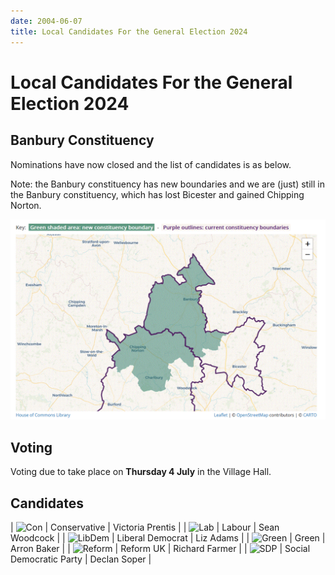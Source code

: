 ```yaml
---
date: 2004-06-07
title: Local Candidates For the General Election 2024
---
```

<style>
table img {height: 2em}
</style>

# Local Candidates For the General Election 2024


## Banbury Constituency

Nominations have now closed and the list of candidates is as below.

Note: the Banbury constituency has new boundaries and we are (just)
still in the Banbury constituency, which has lost Bicester and gained Chipping
Norton.

![map](banbury2024.gif)

## Voting

Voting due to take place on **Thursday 4 July** in the Village Hall.


## Candidates


| ![Con](https://static.files.bbci.co.uk/elections/images/uk2024general/logos/conservative.svg) |    Conservative | Victoria Prentis |
| ![Lab](https://static.files.bbci.co.uk/elections/images/uk2024general/logos/labour.svg) |    Labour | Sean Woodcock |
| ![LibDem](https://static.files.bbci.co.uk/elections/images/uk2024general/logos/liberal_democrat.svg) |     Liberal Democrat | Liz Adams |
| ![Green](https://static.files.bbci.co.uk/elections/images/uk2024general/logos/green.svg) |    Green | Arron Baker |
| ![Reform](https://static.files.bbci.co.uk/elections/images/uk2024general/logos/reformuk.svg) |    Reform UK | Richard Farmer |
| ![SDP](https://static.files.bbci.co.uk/elections/images/uk2024general/logos/sdp.svg) |    Social Democratic Party | Declan Soper |

